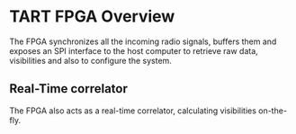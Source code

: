# TART FPGA Overview

The FPGA synchronizes all the incoming radio signals, buffers them and exposes an SPI interface to the host computer to retrieve raw data,
visibilities and also to configure the system.

## Real-Time correlator

The FPGA also acts as a real-time correlator, calculating visibilities on-the-fly.
